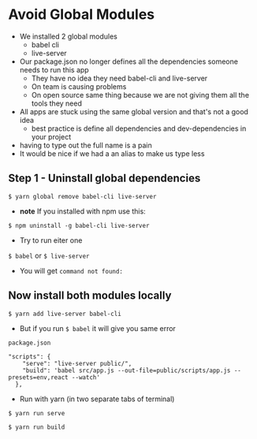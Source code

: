 # Avoid Global Modules
* We installed 2 global modules
    - babel cli
    - live-server
* Our package.json no longer defines all the dependencies someone needs to run this app
    - They have no idea they need babel-cli and live-server
    - On team is causing problems
    - On open source same thing because we are not giving them all the tools they need
* All apps are stuck using the same global version and that's not a good idea
    - best practice is define all dependencies and dev-dependencies in your project
* having to type out the full name is a pain
* It would be nice if we had a an alias to make us type less

## Step 1 - Uninstall global dependencies
`$ yarn global remove babel-cli live-server`

* **note** If you installed with npm use this:

`$ npm uninstall -g babel-cli live-server`

* Try to run eiter one

`$ babel` or `$ live-server`

* You will get `command not found:`

## Now install both modules locally
`$ yarn add live-server babel-cli`

* But if you run `$ babel` it will give you same error

`package.json`

```
"scripts": {
    "serve": "live-server public/",
    "build": 'babel src/app.js --out-file=public/scripts/app.js --presets=env,react --watch'
  },
```

* Run with yarn (in two separate tabs of terminal)

`$ yarn run serve`

`$ yarn run build`
